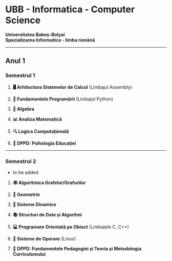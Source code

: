 # UBB - Informatica - Computer Science
**Universitatea Babeș-Bolyai**  
**Specializarea Informatica - limba română**

---

## Anul 1

### Semestrul 1

1. **🖥️ Arhitectura Sistemelor de Calcul** (Limbajul Assembly)  

2. **🐍 Fundamentele Programării** (Limbajul Python)  

3. **📐 Algebra**  

4. **📊 Analiza Matematică**  

5. **🔍 Logica Computațională**  

6. **🧠 DPPD: Psihologia Educației**  
---

### Semestrul 2

- to be added

1. **🕸️ Algoritmica Grafelor/Grafurilor**  

2. **📏 Geometrie**  

3. **🔄 Sisteme Dinamice**  

4. **📚 Structuri de Date și Algoritmi**  

5. **💻 Programare Orientată pe Obiect** (Limbajele C, C++)  

6. **🐧 Sisteme de Operare** (Linux)  

7. **📖 DPPD: Fundamentele Pedagogiei și Teoria și Metodologia Curriculumului**  


